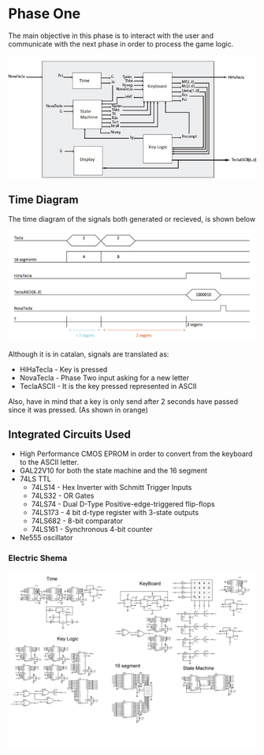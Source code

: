 # Phase One #

The main objective in this phase is to interact with the user and communicate with the next phase in order to process the 
game logic.

![ScreenShot](diagram.jpg)

## Time Diagram
The time diagram of the signals both generated or recieved, is shown below

![ScreenShot](TimeDiagram.PNG)

Although it is in catalan, signals are translated as:
* HiHaTecla - Key is pressed
* NovaTecla - Phase Two input asking for a new letter
* TeclaASCII - It is the key pressed represented in ASCII

Also, have in mind that a key is only send after 2 seconds have passed since it was pressed. (As shown in orange)

## Integrated Circuits Used
* High Performance CMOS EPROM in order to convert from the keyboard to the ASCII letter. 
* GAL22V10 for both the state machine and the 16 segment
* 74LS TTL
  * 74LS14 - Hex Inverter with Schmitt Trigger Inputs
  * 74LS32 - OR Gates
  * 74LS74 - Dual D-Type Positive-edge-triggered flip-flops
  * 74LS173 - 4 bit d-type register with 3-state outputs
  * 74LS682 - 8-bit comparator
  * 74LS161 - Synchronous 4-bit counter
 * Ne555 oscillator

### Electric Shema

![ScreenShot](ElectricSchemeProteus/Phase1.BMP)
